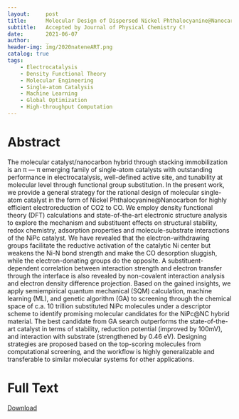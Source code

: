 ```yaml
---
layout:     post
title:      Molecular Design of Dispersed Nickel Phthalocyanine@Nanocarbon Hybrid Catalyst for Active and Stable Electroreduction of CO2
subtitle:   Accepted by Journal of Physical Chemistry C!
date:       2021-06-07
author:     _
header-img: img/2020nateneART.png
catalog: true
tags:
    - Electrocatalysis
    - Density Functional Theory
    - Molecular Engineering
    - Single-atom Catalysis
    - Machine Learning
    - Global Optimization
    - High-throughput Computation
---
```




# Abstract

The molecular catalyst/nanocarbon hybrid through stacking immobilization is an π ― π emerging family of single-atom catalysts with outstanding performance in electrocatalysis, well-defined active site, and tunability at molecular level through functional group substitution. In the present work, we provide a general strategy for the rational design of molecular single-atom catalyst in the form of Nickel Phthalocyanine@Nanocarbon for highly efficient electroreduction of CO2 to CO. We employ density functional theory (DFT) calculations and state-of-the-art electronic structure analysis to explore the mechanism and substituent effects on structural stability, redox chemistry, adsorption properties and molecule-substrate interactions of the NiPc catalyst. We have revealed that the electron-withdrawing groups facilitate the reductive activation of the catalytic Ni center but weakens the Ni-N bond strength and make the CO desorption sluggish, while the electron-donating groups do the opposite. A substituent-dependent correlation between interaction strength and electron transfer through the interface is also revealed by non-covalent interaction analysis and electron density difference projection. Based on the gained insights, we apply semiempirical quantum mechanical (SQM) calculation, machine learning (ML), and genetic algorithm (GA) to screening through the chemical space of c.a. 10 trillion substituted NiPc molecules under a descriptor scheme to identify promising molecular candidates for the NiPc@NC hybrid material. The best candidate from GA search outperforms the state-of-the-art catalyst in terms of stability, reduction potential (improved by 100mV), and interaction with substrate (strengthened by 0.46 eV). Designing strategies are proposed based on the top-scoring molecules from computational screening, and the workflow is highly generalizable and transferable to similar molecular systems for other applications.

# Full Text

[Download](../../../../docs/2021jpcc.pdf "Download")